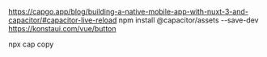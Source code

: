 https://capgo.app/blog/building-a-native-mobile-app-with-nuxt-3-and-capacitor/#capacitor-live-reload
npm install @capacitor/assets --save-dev
https://konstaui.com/vue/button

npx cap copy